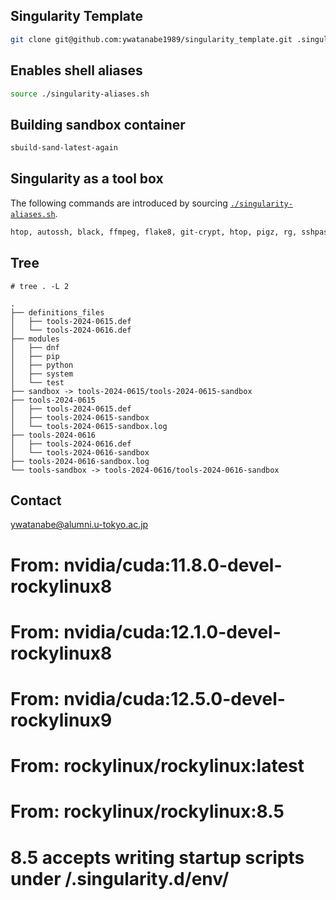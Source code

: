 ## Singularity Template
```bash
git clone git@github.com:ywatanabe1989/singularity_template.git .singularity
```

## Enables shell aliases

``` bash
source ./singularity-aliases.sh
```

## Building sandbox container
``` bash
sbuild-sand-latest-again
```









## Singularity as a tool box
The following commands are introduced by sourcing [`./singularity-aliases.sh`](./singularity-aliases.sh).
``` bash
htop, autossh, black, ffmpeg, flake8, git-crypt, htop, pigz, rg, sshpass, tree
```

## Tree

```
# tree . -L 2

.
├── definitions_files
│   ├── tools-2024-0615.def
│   └── tools-2024-0616.def
├── modules
│   ├── dnf
│   ├── pip
│   ├── python
│   ├── system
│   └── test
├── sandbox -> tools-2024-0615/tools-2024-0615-sandbox
├── tools-2024-0615
│   ├── tools-2024-0615.def
│   ├── tools-2024-0615-sandbox
│   └── tools-2024-0615-sandbox.log
├── tools-2024-0616
│   ├── tools-2024-0616.def
│   └── tools-2024-0616-sandbox
├── tools-2024-0616-sandbox.log
└── tools-sandbox -> tools-2024-0616/tools-2024-0616-sandbox
```

## Contact
ywatanabe@alumni.u-tokyo.ac.jp



# From: nvidia/cuda:11.8.0-devel-rockylinux8

# From: nvidia/cuda:12.1.0-devel-rockylinux8

# From: nvidia/cuda:12.5.0-devel-rockylinux9
# From: rockylinux/rockylinux:latest

# From: rockylinux/rockylinux:8.5
# 8.5 accepts writing startup scripts under /.singularity.d/env/
